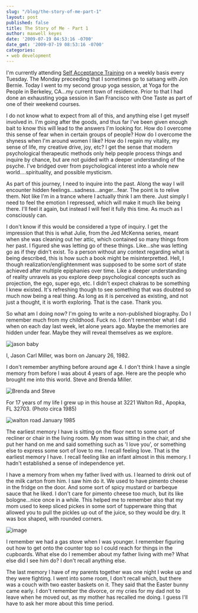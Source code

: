 ```yaml
---
slug: "/blog/the-story-of-me-part-1"
layout: post
published: false
title: The Story of Me - Part 1
author: maxwell keyes
date: '2009-07-19 04:53:16 -0700'
date_gmt: '2009-07-19 08:53:16 -0700'
categories:
- web development
---
```


I'm currently attending [Self Acceptance Training] on a weekly basis every
Tuesday. The Monday preceeding that I sometimes go to satsang with Jon Bernie.
Today I went to my second group yoga session, at Yoga for the People in
Berkeley, CA...my current town of residence. Prior to that I had done an
exhausting yoga session in San Francisco with One Taste as part of one of their
weekend courses.

I do not know what to expect from all of this, and anything else I get myself
involved in. I'm going after the goods, and thus far I've been given enough bait
to know this will lead to the answers I'm looking for. How do I overcome this
sense of fear when in certain groups of people? How do I overcome the shyness
when I'm around women I like? How do I regain my vitality, my sense of life, my
creative drive, joy, etc? I get the sense that modern psychological therapeutic
methods only help people process things and inquire by chance, but are not
guided with a deeper understanding of the psyche. I've bridged over from
psychological interest into a whole new world....spirituality, and possible
mysticism.

As part of this journey, I need to inquire into the past. Along the way I will
encounter hidden feelings...sadness...anger...fear. The point is to relive them.
Not like I'm in a trance where I actually think I am there. Just simply I need
to feel the emotion I repressed, which will make it much like being there. I'll
feel it again, but instead I will feel it fully this time. As much as I
consciously can.

I don't know if this would be considered a type of inquiry. I get the impression
that this is what Julie, from the Jed McKenna series, meant when she was
cleaning out her attic, which contained so many things from her past. I figured
she was letting go of these things. Like...she was letting go as if they didn't
exist. To a person without any context regarding what is being described, this
is how such a book might be misinterpretted. Hell, I though
realization/englightenment was supposed to be some sort of state achieved after
multiple epiphanies over time. Like a deeper understanding of reality unravels
as you explore deep psychological concepts such as projection, the ego, super
ego, etc. I didn't expect chakras to be something I knew existed. It's
refreshing though to see something that was doubted so much now being a real
thing. As long as it is perceived as existing, and not just a thought, it is
worth exploring. That is the case. Thank you.

So what am I doing now? I'm going to write a non-published biography. Do I
remember much from my childhood. Fuck no. I don't remember what I did when on
each day last week, let alone years ago. Maybe the memories are hidden under
fear. Maybe they will reveal themselves as we explore.


![jason baby](./jason-baby.jpg "jason baby")

I, Jason Carl Miller, was born on January 26, 1982.

I don't remember anything before around age 4. I don't think I have a single
memory from before I was about 4 years of age. Here are the people who brought
me into this world. Steve and Brenda Miller.

![Brenda and Steve](./brenda-steve.jpg "Brenda and Steve")

For 17 years of my life I grew up in this house at 3221 Walton Rd., Apopka, FL
32703. (Photo circa 1985)

![walton road January 1985](./walton-rd-jan-1985.jpg "walton road January 1985")

The earliest memory I have is sitting on the floor next to some sort of recliner
or chair in the living room. My mom was sitting in the chair, and she put her
hand on me and said something such as 'I love you', or something else to express
some sort of love to me. I recall feeling love. That is the earliest memory I
have. I recall feeling like an infant almost in this memory. I hadn't
established a sense of independence yet.

I have a memory from when my father lived with us. I learned to drink out of the
milk carton from him. I saw him do it. We used to have pimento cheese in the
fridge on the door. And some sort of spicy mustard or barbeque sauce that he
liked. I don't care for pimento cheese too much, but its like bologne...nice
once in a while. This helped me to remember also that my mom used to keep sliced
pickes in some sort of tupperware thing that allowed you to pull the pickles up
out of the juice, so they would be dry. It was box shaped, with rounded corners.

![image](./pickle-tupperware.jpg "pickle tupperware")

I remember we had a gas stove when I was younger. I remember figuring out how to
get onto the counter top so I could reach for things in the cupboards. What else
do I remember about my father living with me? What else did I see him do? I
don't recall anything else.

The last memory I have of my parents together was one night I woke up and they
were fighting. I went into some room, I don't recall which, but there was a
couch with two easter baskets on it. They said that the Easter bunny came early.
I don't remember the divorce, or my cries for my dad not to leave when he moved
out, as my mother has recalled me doing. I guess I'll have to ask her more about
this time period.

[Self Acceptance Training]: http://www.selfacceptance.us/
